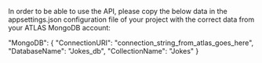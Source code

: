 In order to be able to use the API, please copy the below data in the appsettings.json configuration file of your project with the correct data from your ATLAS MongoDB account:

  "MongoDB": {
    "ConnectionURI": "connection_string_from_atlas_goes_here",
    "DatabaseName": "Jokes_db",
    "CollectionName": "Jokes"
  }
